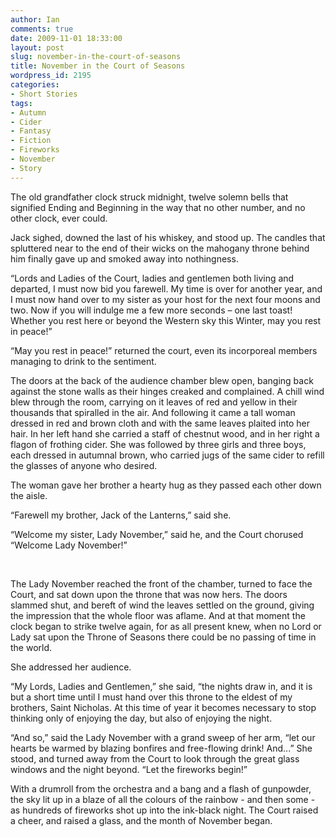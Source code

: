 ```yaml
---
author: Ian
comments: true
date: 2009-11-01 18:33:00
layout: post
slug: november-in-the-court-of-seasons
title: November in the Court of Seasons
wordpress_id: 2195
categories:
- Short Stories
tags:
- Autumn
- Cider
- Fantasy
- Fiction
- Fireworks
- November
- Story
---
```


<div class="story">
<p>The old grandfather clock struck midnight, twelve solemn bells that signified Ending and Beginning in the way that no other number, and no other clock, ever could.</p>
<p>Jack sighed, downed the last of his whiskey, and stood up.  The candles that spluttered near to the end of their wicks on the mahogany throne behind him finally gave up and smoked away into nothingness.</p>
<p>“Lords and Ladies of the Court, ladies and gentlemen both living and departed, I must now bid you farewell.  My time is over for another year, and I must now hand over to my sister as your host for the next four moons and two.  Now if you will indulge me a few more seconds – one last toast!  Whether you rest here or beyond the Western sky this Winter, may you rest in peace!”</p>
<p>“May you rest in peace!” returned the court, even its incorporeal members managing to drink to the sentiment.</p>
<p>The doors at the back of the audience chamber blew open, banging back against the stone walls as their hinges creaked and complained.  A chill wind blew through the room, carrying on it leaves of red and yellow in their thousands that spiralled in the air.  And following it came a tall woman dressed in red and brown cloth and with the same leaves plaited into her hair.  In her left hand she carried a staff of chestnut wood, and in her right a flagon of frothing cider.  She was followed by three girls and three boys, each dressed in autumnal brown, who carried jugs of the same cider to refill the glasses of anyone who desired.</p>
<p>The woman gave her brother a hearty hug as they passed each other down the aisle.</p>
<p>“Farewell my brother, Jack of the Lanterns,” said she.</p>
<p>“Welcome my sister, Lady November,” said he, and the Court chorused “Welcome Lady November!”</p>
<br />
<p>The Lady November reached the front of the chamber, turned to face the Court, and sat down upon the throne that was now hers.  The doors slammed shut, and bereft of wind the leaves settled on the ground, giving the impression that the whole floor was aflame.  And at that moment the clock began to strike twelve again, for as all present knew, when no Lord or Lady sat upon the Throne of Seasons there could be no passing of time in the world.</p>
<p>She addressed her audience.</p>
<p>“My Lords, Ladies and Gentlemen,” she said, “the nights draw in, and it is but a short time until I must hand over this throne to the eldest of my brothers, Saint Nicholas.  At this time of year it becomes necessary to stop thinking only of enjoying the day, but also of enjoying the night.</p>
<p>“And so,” said the Lady November with a grand sweep of her arm, “let our hearts be warmed by blazing bonfires and free-flowing drink!  And...”  She stood, and turned away from the Court to look through the great glass windows and the night beyond.  “Let the fireworks begin!”</p>
<p>With a drumroll from the orchestra and a bang and a flash of gunpowder, the sky lit up in a blaze of all the colours of the rainbow - and then some - as hundreds of fireworks shot up into the ink-black night.  The Court raised a cheer, and raised a glass, and the month of November began.</p>
</div>

